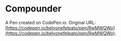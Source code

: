# Compounder

A Pen created on CodePen.io. Original URL: [https://codepen.io/belvonefelpato/pen/RwMWQWo](https://codepen.io/belvonefelpato/pen/RwMWQWo).

